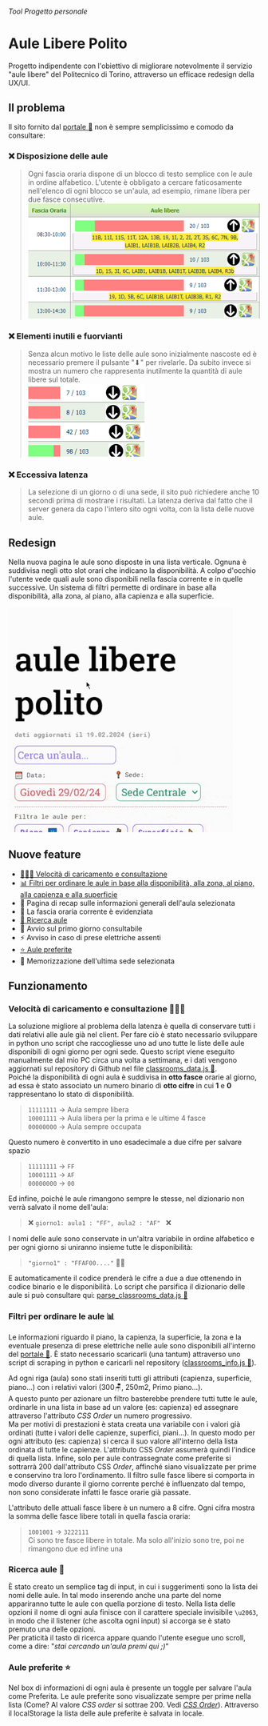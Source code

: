 ###### *Tool* *Progetto personale*
# Aule Libere Polito
Progetto indipendente con l'obiettivo di migliorare notevolmente il servizio "aule libere" del Politecnico di Torino, attraverso un efficace redesign della UX/UI.

## Il problema
Il sito fornito dal [portale 🔗](https://www.swas.polito.it/dotnet/orari_lezione_pub/mobile/ricerca_aule_libere.aspx) non è sempre semplicissimo e comodo da consultare:
### ❌ Disposizione delle aule
> Ogni fascia oraria dispone di un blocco di testo semplice con le aule in ordine alfabetico. L'utente è obbligato a cercare faticosamente nell'elenco di ogni blocco se un'aula, ad esempio, rimane libera per due fasce consecutive.
![polito_aule_ui.png](polito_aule_ui.png)
### ❌ Elementi inutili e fuorvianti
> Senza alcun motivo le liste delle aule sono inizialmente nascoste ed è necessario premere il pulsante "⬇" per rivelarle. Da subito invece si mostra un numero che rappresenta inutilmente la quantità di aule libere sul totale.   
![polito_aule_ui2.png](polito_aule_ui2.png)
### ❌ Eccessiva latenza
> La selezione di un giorno o di una sede, il sito può richiedere anche 10 secondi prima di mostrare i risultati. La latenza deriva dal fatto che il server genera da capo l'intero sito ogni volta, con la lista delle nuove aule.
## Redesign
Nella nuova pagina le aule sono disposte in una lista verticale. Ognuna è suddivisa negli otto slot orari che indicano la disponibilità. A colpo d'occhio l'utente vede quali aule sono disponibili nella fascia corrente e in quelle successive. Un sistema di filtri permette di ordinare in base alla disponibilità, alla zona, al piano, alla capienza e alla superficie.

<img src="cover.gif" style="max-height:450px;object-fit:cover;object-position: top;">

## Nuove feature
- [🏃🏻‍♂️ Velocità di caricamento e consultazione](#velocità-di-caricamento-e-consultazione-🏃🏻‍♂️) 
- [📊 Filtri per ordinare le aule in base alla disponibilità, alla zona, al piano, alla capienza e alla superficie](#filtri-per-ordinare-le-aule-📊)   
- 📄 Pagina di recap sulle informazioni generali dell'aula selezionata 
- 🎨 La fascia oraria corrente è evidenziata
- [🔎 Ricerca aule](#ricerca-aule-🔎)
- 📆 Avvio sul primo giorno consultabile 
- ⚡&#xFE0F; Avviso in caso di prese elettriche assenti 
- [⭐ Aule preferite](#aule-preferite-⭐)
- 🏫 Memorizzazione dell'ultima sede selezionata 
## Funzionamento
### Velocità di caricamento e consultazione 🏃🏻‍♂️
La soluzione migliore al problema della latenza è quella di conservare tutti i dati relativi alle aule già nel client. Per fare ciò è stato necessario sviluppare in python uno script che raccogliesse uno ad uno tutte le liste delle aule disponibili di ogni giorno per ogni sede. Questo script viene eseguito manualmente dal mio PC circa una volta a settimana, e i dati vengono aggiornati sul repository di Github  nel file [classrooms_data.js 🔗](https://domescala.github.io/aule_libere_polito/js/classrooms_data.js).  
Poiché la disponibilità di ogni aula è suddivisa in **otto fasce** orarie al giorno, ad essa è stato associato un numero binario di **otto cifre** in cui **1** e **0** rappresentano lo stato di disponibilità.
> `11111111` -> Aula sempre libera  
> `10001111` -> Aula libera per la prima e le ultime 4 fasce  
> `00000000` -> Aula sempre occupata  

Questo numero è convertito in uno esadecimale a due cifre per salvare spazio
> `11111111` -> `FF`  
> `10001111` -> `AF`  
> `00000000` -> `00`

Ed infine, poiché le aule rimangono sempre le stesse, nel dizionario non verrà salvato il nome dell'aula:
> ❌ `giorno1: aula1 : "FF", aula2 : "AF" ` ❌

I nomi delle aule sono conservate in un'altra variabile in ordine alfabetico e per ogni giorno si uniranno insieme tutte le disponibilità:
> `"giorno1" : "FFAF00...."` 👌🏻

E automaticamente il codice prenderà le cifre a due a due ottenendo in codice binario e le disponibilità. Lo script che parsifica il dizionario delle aule si può consultare qui: [parse_classrooms_data.js 🔗](https://domescala.github.io/aule_libere_polito/js/parse_classrooms_data.js)

### Filtri per ordinare le aule 📊
Le informazioni riguardo il piano, la capienza, la superficie, la zona e la eventuale presenza di prese elettriche nelle aule sono disponibili all'interno del [portale 🔗]([https://](https://www.polito.it/ateneo/chi-siamo/sedi-e-mappe?bl_id=TO_CEN03&fl_id=XPTE&lang=it&rm_id=D001)). È stato necessario scaricarli (una tantum) attraverso uno script di scraping in python e caricarli nel repository ([classrooms_info.js 🔗](https://domescala.github.io/aule_libere_polito/js/classrooms_info.js)). 
 
Ad ogni riga (aula) sono stati inseriti tutti gli attributi (capienza, superficie, piano...) con i relativi valori (300🪑, 250m2, Primo piano...).  
<a id="rimando-css-order"></a>
A questo punto per azionare un filtro basterebbe prendere tutti tutte le aule, ordinarle in una lista in base ad un valore (es: capienza) ed assegnare attraverso l'attributo *CSS Order* un numero progressivo.  
Ma per motivi di prestazioni è stata creata una variabile con i valori già ordinati (tutte i valori delle capienze, superfici, piani...). In questo modo per ogni attributo (es: capienza) si cerca il suo valore all'interno della lista ordinata di tutte le capienze. L'attributo CSS *Order* assumerà quindi l'indice di quella lista.
Infine, solo per aule contrassegnate come preferite si sottrarrà 200 dall'attributo CSS *Order*, affinché siano visualizzate per prime e conservino tra loro l'ordinamento.
Il filtro sulle fasce libere si comporta in modo diverso durante il giorno corrente perché è influenzato dal tempo, non sono considerate infatti le fasce orarie già passate.

L'attributo delle attuali fasce libere è un numero a 8 cifre. Ogni cifra mostra la somma delle fasce libere totali in quella fascia oraria:
> `1001001` -> `3222111`  
> Ci sono tre fasce libere in totale. Ma solo all'inizio sono tre, poi ne rimangono due ed infine una

### Ricerca aule 🔎 
È stato creato un semplice tag di input, in cui i suggerimenti sono la lista dei nomi delle aule. In tal modo inserendo anche una parte del nome appariranno tutte le aule con quella porzione di testo. Nella lista delle opzioni il nome di ogni aula finisce con il carattere speciale invisibile `\u2063`, in modo che il listener (che ascolta ogni input) si accorga se è stato premuto una delle opzioni.  
Per praticità il tasto di ricerca appare quando l'utente esegue uno scroll, come a dire: "*stai cercando un'aula premi qui ;)*"
### Aule preferite ⭐
Nel box di informazioni di ogni aula è presente un toggle per salvare l'aula come Preferita. Le aule preferite sono visualizzate sempre per prime nella lista (Come? Al valore *CSS order* si sottrae 200. Vedi [*CSS Order*](#rimando-css-order)). Attraverso il localStorage la lista delle aule preferite è salvata in locale.


